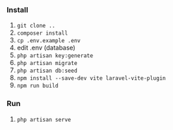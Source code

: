 ### Install

1. `git clone ..`
2. `composer install`
3. `cp .env.example .env`
4. edit .env (database)
5. `php artisan key:generate`
6. `php artisan migrate`
7. `php artisan db:seed`
8. `npm install --save-dev vite laravel-vite-plugin`
9. `npm run build`

### Run
1. `php artisan serve`
